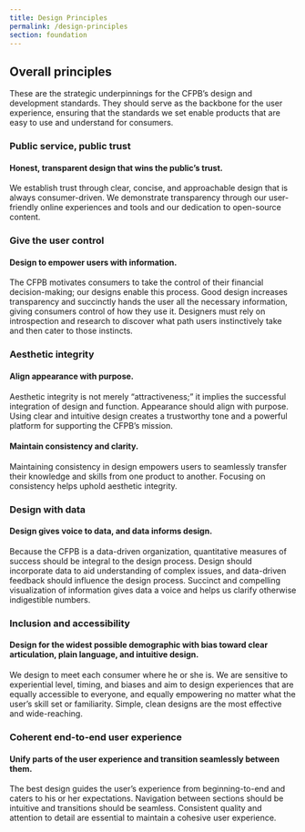 ```yaml
---
title: Design Principles
permalink: /design-principles
section: foundation
---
```

## Overall principles

These are the strategic underpinnings for the CFPB’s design and development standards. They should serve as the backbone for the user experience, ensuring that the standards we set enable products that are easy to use and understand for consumers.
 
### Public service, public trust

#### Honest, transparent design that wins the public’s trust.
 
We establish trust through clear, concise, and approachable design that is always consumer-driven. We demonstrate transparency through our user-friendly online experiences and tools and our dedication to open-source content.

### Give the user control

#### Design to empower users with information.
 
The CFPB motivates consumers to take the control of their financial decision-making; our designs enable this process. Good design increases transparency and succinctly hands the user all the necessary information, giving consumers control of how they use it. Designers must rely on introspection and research to discover what path users instinctively take and then cater to those instincts.

### Aesthetic integrity

#### Align appearance with purpose.
 
Aesthetic integrity is not merely “attractiveness;” it implies the successful integration of design and function. Appearance should align with purpose. Using clear and intuitive design creates a trustworthy tone and a powerful platform for supporting the CFPB’s mission.

#### Maintain consistency and clarity.
 
Maintaining consistency in design empowers users to seamlessly transfer their knowledge and skills from one product to another. Focusing on consistency helps uphold aesthetic integrity.

### Design with data

#### Design gives voice to data, and data informs design.
 
Because the CFPB is a data-driven organization, quantitative measures of success should be integral to the design process. Design should incorporate data to aid understanding of complex issues, and data-driven feedback should influence the design process. Succinct and compelling visualization of information gives data a voice and helps us clarify otherwise indigestible numbers.

### Inclusion and accessibility

#### Design for the widest possible demographic with bias toward clear articulation, plain language, and intuitive design.
 
We design to meet each consumer where he or she is. We are sensitive to experiential level, timing, and biases and aim to design experiences that are equally accessible to everyone, and equally empowering no matter what the user’s skill set or familiarity. Simple, clean designs are the most effective and wide-reaching.

### Coherent end-to-end user experience

#### Unify parts of the user experience and transition seamlessly between them.
 
The best design guides the user’s experience from beginning-to-end and caters to his or her expectations. Navigation between sections should be intuitive and transitions should be seamless. Consistent quality and attention to detail are essential to maintain a cohesive user experience.
